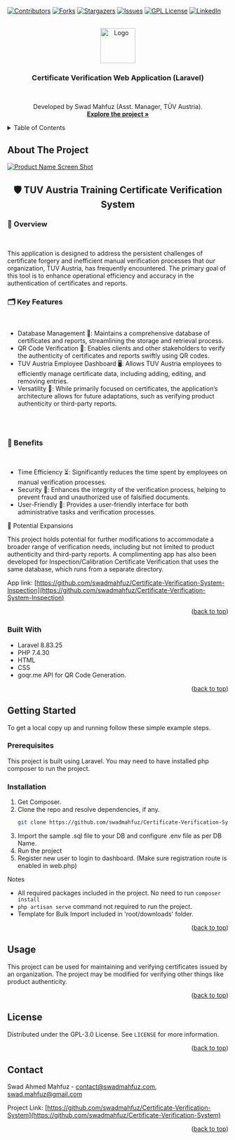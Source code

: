 <div id="top"></div>

[![Contributors][contributors-shield]][contributors-url]
[![Forks][forks-shield]][forks-url]
[![Stargazers][stars-shield]][stars-url]
[![Issues][issues-shield]][issues-url]
[![GPL License][license-shield]][license-url]
[![LinkedIn][linkedin-shield]][linkedin-url]



<!-- PROJECT LOGO -->
<br />
<div align="center">
  <a href="https://github.com/swadmahfuz/Certificate-Verification-System">
    <img src="images/logo.png" alt="Logo" width="80" height="80">
  </a>

<h3 align="center">Certificate Verification Web Application (Laravel)</h3>
<br />

  <p align="center">
    Developed by Swad Mahfuz (Asst. Manager, TÜV Austria). 
    <br />
    <a href="https://github.com/swadmahfuz/Certificate-Verification-System"><strong>Explore the project »</strong></a>
  </p>
</div>



<!-- TABLE OF CONTENTS -->
<details>
  <summary>Table of Contents</summary>
  <ol>
    <li>
      <a href="#about-the-project">About The Project</a>
      <ul>
        <li><a href="#built-with">Built With</a></li>
      </ul>
    </li>
    <li>
      <a href="#getting-started">Getting Started</a>
      <ul>
        <li><a href="#prerequisites">Prerequisites</a></li>
        <li><a href="#installation">Installation</a></li>
      </ul>
    </li>
    <li><a href="#usage">Usage</a></li>
    <li><a href="#contributing">Contributing</a></li>
    <li><a href="#license">License</a></li>
    <li><a href="#contact">Contact</a></li>
  </ol>
</details>



<!-- ABOUT THE PROJECT -->
## About The Project

[![Product Name Screen Shot][product-screenshot]](https://github.com/swadmahfuz/Certificate-Verification-System)
<br />
<h2  align="center">🛡️ TUV Austria Training Certificate Verification System </h2>

<h3>📌 Overview </h3></br>

<p>This application is designed to address the persistent challenges of certificate forgery and inefficient manual verification processes that our organization, TUV Austria, has frequently encountered. The primary goal of this tool is to enhance operational efficiency and accuracy in the authentication of certificates and reports.</p>

<h3>🗂️ Key Features </h3></br>

* Database Management 📁: Maintains a comprehensive database of certificates and reports, streamlining the storage and retrieval process.
* QR Code Verification 📱: Enables clients and other stakeholders to verify the authenticity of certificates and reports swiftly using QR codes.
* TUV Austria Employee Dashboard 🖥️: Allows TUV Austria employees to efficiently manage certificate data, including adding, editing, and removing entries.
* Versatility 🔧: While primarily focused on certificates, the application’s architecture allows for future adaptations, such as verifying product authenticity or third-party reports.
</br>
</br>

<h3>🚀 Benefits </h3> </br>

* Time Efficiency ⏳: Significantly reduces the time spent by employees on manual verification processes.
* Security 🛑: Enhances the integrity of the verification process, helping to prevent fraud and unauthorized use of falsified documents.
* User-Friendly 🤝: Provides a user-friendly interface for both administrative tasks and verification processes.

🌟 Potential Expansions
<p>This project holds potential for further modifications to accommodate a broader range of verification needs, including but not limited to product authenticity and third-party reports. A complimenting app has also been developed for Inspection/Calibration Certificate Verification that uses the same database, which runs from a separate directory. </p>

App link: [https://github.com/swadmahfuz/Certificate-Verification-System-Inspection](https://github.com/swadmahfuz/Certificate-Verification-System-Inspection) 

<p align="right">(<a href="#top">back to top</a>)</p>



### Built With

* Laravel 8.83.25
* PHP 7.4.30
* HTML
* CSS
* goqr.me API for QR Code Generation.

<p align="right">(<a href="#top">back to top</a>)</p>



<!-- GETTING STARTED -->
## Getting Started

To get a local copy up and running follow these simple example steps.

### Prerequisites

This project is built using Laravel. You may need to have installed php composer to run the project.

### Installation

1. Get Composer.
2. Clone the repo and resolve dependencies, if any.
   ```sh
   git clone https://github.com/swadmahfuz/Certificate-Verification-System.git
   ```
3. Import the sample .sql file to your DB and configure .env file as per DB Name.
4. Run the project
5. Register new user to login to dashboard. (Make sure registration route is enabled in web.php)

<stong>Notes</strong>

*  All required packages included in the project. No need to run ```composer install```  
*  ```php artisan serve``` command not required to run the project.
* Template for Bulk Import included in 'root/downloads' folder.

<p align="right">(<a href="#top">back to top</a>)</p>



<!-- USAGE EXAMPLES -->
## Usage

This project can be used for maintaining and verifying certificates issued by an organization. The project may be modified for verifying other things like product authenticity.


<p align="right">(<a href="#top">back to top</a>)</p>


<!-- LICENSE -->
## License

Distributed under the GPL-3.0 License. See `LICENSE` for more information.

<p align="right">(<a href="#top">back to top</a>)</p>



<!-- CONTACT -->
## Contact

Swad Ahmed Mahfuz - contact@swadmahfuz.com, swad.mahfuz@gmail.com

Project Link: [https://github.com/swadmahfuz/Certificate-Verification-System](https://github.com/swadmahfuz/Certificate-Verification-System)

<p align="right">(<a href="#top">back to top</a>)</p>



<!-- MARKDOWN LINKS & IMAGES -->
<!-- https://www.markdownguide.org/basic-syntax/#reference-style-links -->
[contributors-shield]: https://img.shields.io/github/contributors/swadmahfuz/Certificate-Verification-System.svg?style=for-the-badge
[contributors-url]: https://github.com/swadmahfuz/Certificate-Verification-System/graphs/contributors
[forks-shield]: https://img.shields.io/github/forks/swadmahfuz/Certificate-Verification-System.svg?style=for-the-badge
[forks-url]: https://github.com/swadmahfuz/Certificate-Verification-System/network/members
[stars-shield]: https://img.shields.io/github/stars/swadmahfuz/Certificate-Verification-System.svg?style=for-the-badge
[stars-url]: https://github.com/swadmahfuz/Certificate-Verification-System/stargazers
[issues-shield]: https://img.shields.io/github/issues/swadmahfuz/Certificate-Verification-System.svg?style=for-the-badge
[issues-url]: https://github.com/swadmahfuz/Certificate-Verification-System/issues
[license-shield]: https://img.shields.io/github/license/swadmahfuz/Certificate-Verification-System.svg?style=for-the-badge
[license-url]: https://github.com/swadmahfuz/Certificate-Verification-System/blob/master/LICENSE
[linkedin-shield]: https://img.shields.io/badge/-LinkedIn-black.svg?style=for-the-badge&logo=linkedin&colorB=555
[linkedin-url]: https://linkedin.com/in/swad-mahfuz/
[product-screenshot]: images/screenshot.png
